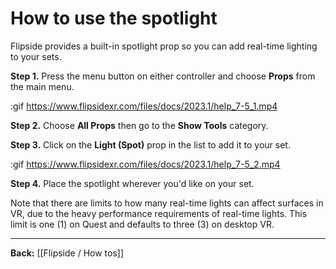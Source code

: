 # How to use the spotlight

Flipside provides a built-in spotlight prop so you can add real-time lighting to your sets.

**Step 1.** Press the menu button on either controller and choose **Props** from the main menu.

:gif https://www.flipsidexr.com/files/docs/2023.1/help_7-5_1.mp4

**Step 2.** Choose **All Props** then go to the **Show Tools** category.

**Step 3.** Click on the **Light (Spot)** prop in the list to add it to your set.

:gif https://www.flipsidexr.com/files/docs/2023.1/help_7-5_2.mp4

**Step 4.** Place the spotlight wherever you'd like on your set.

Note that there are limits to how many real-time lights can affect surfaces in VR, due to the heavy performance requirements of real-time lights. This limit is one (1) on Quest and defaults to three (3) on desktop VR.

---

**Back:** [[Flipside / How tos]]
